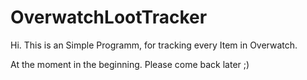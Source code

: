 # OverwatchLootTracker

Hi. This is an Simple Programm, for tracking every Item in Overwatch.

At the moment in the beginning. Please come back later ;)
